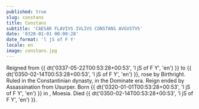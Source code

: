 ```yaml
---
published: true
slug: constans
title: Constans
subtitle: 'CAESAR FLAVIVS IVLIVS CONSTANS AVGVSTVS'
date: '0320-01-01 00:00:28'
date_format: 'l jS of F Y'
locale: en
image: constans.jpg
---
```


Reigned from {{ dt('0337-05-22T00:53:28+00:53', 'l jS of F Y', 'en') }} to {{ dt('0350-02-14T00:53:28+00:53', 'l jS of F Y', 'en') }}, rose by Birthright. Ruled in the Constantinian dynasty, in the Dominate era. Reign ended by Assassination from Usurper. Born {{ dt('0320-01-01T00:53:28+00:53', 'l jS of F Y', 'en') }} in , Moesia. Died {{ dt('0350-02-14T00:53:28+00:53', 'l jS of F Y', 'en') }}.
